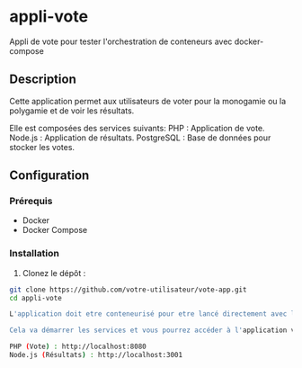 # appli-vote
Appli de vote pour tester l'orchestration de conteneurs avec docker-compose

## Description

Cette application permet aux utilisateurs de voter pour la monogamie ou la polygamie et de voir les résultats.

Elle est composées des services suivants:
PHP : Application de vote.
Node.js : Application de résultats.
PostgreSQL : Base de données pour stocker les votes.

## Configuration

### Prérequis

- Docker
- Docker Compose

### Installation

1. Clonez le dépôt :

```sh
git clone https://github.com/votre-utilisateur/vote-app.git
cd appli-vote

L'application doit etre conteneurisé pour etre lancé directement avec la commande: docker-compose up --build

Cela va démarrer les services et vous pourrez accéder à l'application via :

PHP (Vote) : http://localhost:8080
Node.js (Résultats) : http://localhost:3001
